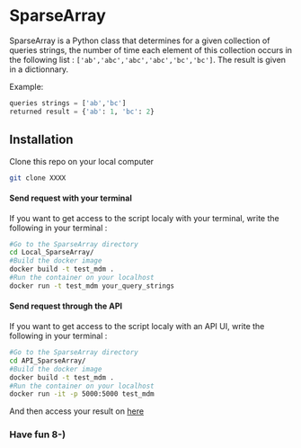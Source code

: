 # SparseArray

SparseArray is a Python class that determines for a given collection of queries strings, the number of time each element of this collection occurs in the following list : `['ab','abc','abc','abc','bc','bc']`. 
 The result is given in a dictionnary.


Example: 
```python
queries strings = ['ab','bc']
returned result = {'ab': 1, 'bc': 2}
```

## Installation

Clone this repo on your local computer
```bash
git clone XXXX
```


#### Send request with your terminal

If you want to get access to the script localy with your terminal, write the following in your terminal :


```bash
#Go to the SparseArray directory
cd Local_SparseArray/
#Build the docker image
docker build -t test_mdm .
#Run the container on your localhost
docker run -t test_mdm your_query_strings
```

#### Send request through the API

If you want to get access to the script localy with an API UI, write the following in your terminal :

```bash
#Go to the SparseArray directory
cd API_SparseArray/
#Build the docker image
docker build -t test_mdm .
#Run the container on your localhost
docker run -it -p 5000:5000 test_mdm
```
And then access your result on [here](http://0.0.0.0:5000/docs.html)

### Have fun 8-)
